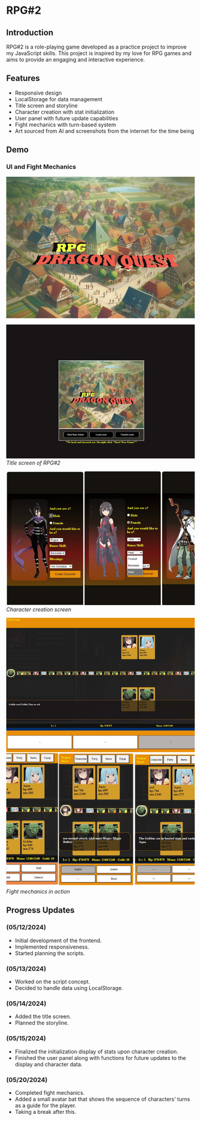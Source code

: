 # RPG#2

## Introduction

RPG#2 is a role-playing game developed as a practice project to improve my JavaScript skills. This project is inspired by my love for RPG games and aims to provide an engaging and interactive experience.

## Features

- Responsive design
- LocalStorage for data management
- Title screen and storyline
- Character creation with stat initialization
- User panel with future update capabilities
- Fight mechanics with turn-based system
- Art sourced from AI and screenshots from the internet for the time being

## Demo

### UI and Fight Mechanics

![Title Screen](./images/misc/cover.jpg)

![Title Screen](./images/misc/screenshot1.jpg)
*Title screen of RPG#2*

![Character Creation](./images/misc/screenshot2.jpg)
*Character creation screen*

![Fight Mechanics](./images/misc/screenshot3.jpg)
![Fight Mechanics](./images/misc/screenshot4.jpg)
*Fight mechanics in action*

## Progress Updates

### (05/12/2024)

- Initial development of the frontend.
- Implemented responsiveness.
- Started planning the scripts.

### (05/13/2024)

- Worked on the script concept.
- Decided to handle data using LocalStorage.

### (05/14/2024)

- Added the title screen.
- Planned the storyline.

### (05/15/2024)

- Finalized the initialization display of stats upon character creation.
- Finished the user panel along with functions for future updates to the display and character data.

### (05/20/2024)

- Completed fight mechanics.
- Added a small avatar bat that shows the sequence of characters' turns as a guide for the player.
- Taking a break after this.


